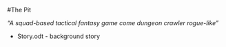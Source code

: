 #The Pit

*“A squad-based tactical fantasy game come dungeon crawler rogue-like”*

* Story.odt - background story
